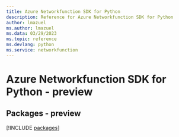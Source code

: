 ```yaml
---
title: Azure Networkfunction SDK for Python
description: Reference for Azure Networkfunction SDK for Python
author: lmazuel
ms.author: lmazuel
ms.data: 03/29/2023
ms.topic: reference
ms.devlang: python
ms.service: networkfunction
---
```

# Azure Networkfunction SDK for Python - preview
## Packages - preview
[!INCLUDE [packages](networkfunction-index.md)]
